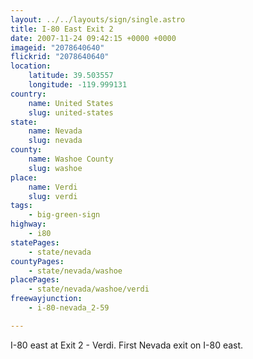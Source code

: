 ```yaml
---
layout: ../../layouts/sign/single.astro
title: I-80 East Exit 2
date: 2007-11-24 09:42:15 +0000 +0000
imageid: "2078640640"
flickrid: "2078640640"
location:
    latitude: 39.503557
    longitude: -119.999131
country:
    name: United States
    slug: united-states
state:
    name: Nevada
    slug: nevada
county:
    name: Washoe County
    slug: washoe
place:
    name: Verdi
    slug: verdi
tags:
    - big-green-sign
highway:
    - i80
statePages:
    - state/nevada
countyPages:
    - state/nevada/washoe
placePages:
    - state/nevada/washoe/verdi
freewayjunction:
    - i-80-nevada_2-59

---
```

I-80 east at Exit 2 - Verdi.  First Nevada exit on I-80 east.